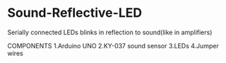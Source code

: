 # Sound-Reflective-LED
Serially connected LEDs blinks in reflection to sound(like in amplifiers)

COMPONENTS
1.Arduino UNO
2.KY-037 sound sensor
3.LEDs
4.Jumper wires
